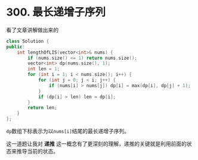 # 300. 最长递增子序列
看了文章讲解做出来的

```c++
class Solution {
public:
    int lengthOfLIS(vector<int>& nums) {
        if (nums.size() <= 1) return nums.size();
        vector<int> dp(nums.size(), 1);
        int len = 1;
        for (int i = 1; i < nums.size(); i++) {
            for (int j = 0; j < i; j++) {
                if (nums[i] > nums[j]) dp[i] = max(dp[i], dp[j] + 1);
            }
            if (dp[i] > len) len = dp[i];
        }
        return len;
    }
};
```
`dp`数组下标表示为以`nums[i]`结尾的最长递增子序列。

这一道题让我对 **递推** 这一概念有了更深刻的理解，递推的关键就是利用前面的状态来推导当前的状态。